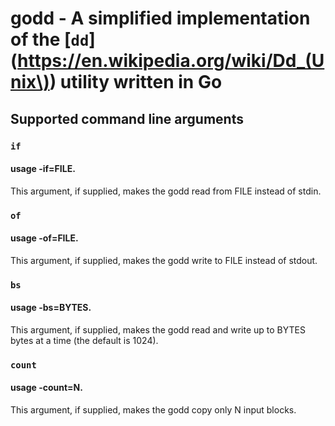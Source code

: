 # godd - A simplified implementation of the [`dd`](https://en.wikipedia.org/wiki/Dd_(Unix\)) utility written in Go

## Supported command line arguments

### `if`
#### usage -if=FILE.

This argument, if supplied, makes the godd read from FILE instead of stdin.

### `of`
#### usage -of=FILE.

This argument, if supplied, makes the godd write to FILE instead of stdout.

### `bs`
#### usage -bs=BYTES.

This argument, if supplied, makes the godd read and write up to BYTES bytes at a time (the default is 1024).

### `count`
#### usage -count=N.

This argument, if supplied, makes the godd copy only N input blocks.